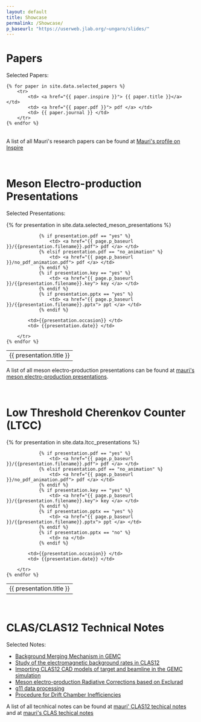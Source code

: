 ```yaml
---
layout: default
title: Showcase
permalink: /Showcase/
p_baseurl: "https://userweb.jlab.org/~ungaro/slides/"
---
```


# Papers



Selected Papers:

<table>
 
	{% for paper in site.data.selected_papers %}
		<tr>
            <td> <a href="{{ paper.inspire }}"> {{ paper.title }}</a> </td>
            <td> <a href="{{ paper.pdf }}"> pdf </a> </td>
            <td> {{ paper.journal }} </td>
        </tr>
	{% endfor %}
</table>


A list of all Mauri's research papers can be found at [Mauri's profile on Inspire](https://inspirehep.net/authors/1322331)

<br/>


# Meson Electro-production Presentations

Selected Presentations:

<table>
	{% for presentation in site.data.selected_meson_presentations %}
		<tr>
            <td> {{ presentation.title }} </td>

                {% if presentation.pdf == "yes" %}
                    <td> <a href="{{ page.p_baseurl }}/{{presentation.filename}}.pdf"> pdf </a> </td>
                {% elsif presentation.pdf == "no_animation" %}
                    <td> <a href="{{ page.p_baseurl }}/no_pdf_animation.pdf"> pdf </a> </td>
                {% endif %}
                {% if presentation.key == "yes" %}
                    <td> <a href="{{ page.p_baseurl }}/{{presentation.filename}}.key"> key </a> </td>
                {% endif %}
                {% if presentation.pptx == "yes" %}
                    <td> <a href="{{ page.p_baseurl }}/{{presentation.filename}}.pptx"> ppt </a> </td>
                {% endif %}

            <td>{{presentation.occasion}} </td>
            <td> {{presentation.date}} </td>

        </tr>
	{% endfor %}
</table>

A list of all meson electro-production presentations can be found at [mauri's meson electro-production presentations](/home/showcase/meson).


<br/>

# Low Threshold Cherenkov Counter (LTCC)

<table>
	{% for presentation in site.data.ltcc_presentations %}
		<tr>
            <td> {{ presentation.title }} </td>

                {% if presentation.pdf == "yes" %}
                    <td> <a href="{{ page.p_baseurl }}/{{presentation.filename}}.pdf"> pdf </a> </td>
                {% elsif presentation.pdf == "no_animation" %}
                    <td> <a href="{{ page.p_baseurl }}/no_pdf_animation.pdf"> pdf </a> </td>
                {% endif %}
                {% if presentation.key == "yes" %}
                    <td> <a href="{{ page.p_baseurl }}/{{presentation.filename}}.key"> key </a> </td>
                {% endif %}
                {% if presentation.pptx == "yes" %}
                    <td> <a href="{{ page.p_baseurl }}/{{presentation.filename}}.pptx"> ppt </a> </td>
                {% endif %}
                {% if presentation.pptx == "no" %}
                    <td> na </td>
                {% endif %}

            <td>{{presentation.occasion}} </td>
            <td> {{presentation.date}} </td>

        </tr>
	{% endfor %}
</table>


<br/>

# CLAS/CLAS12 Technical Notes

Selected Notes:


- [Background Merging Mechanism in GEMC](https://misportal.jlab.org/mis/physics/clas12/viewFile.cfm/2018-002.pdf?documentId=56)
- [Study of the electromagnetic background rates in CLAS12](https://misportal.jlab.org/mis/physics/clas12/viewFile.cfm/2017-016.pdf?documentId=52)
- [Importing CLAS12 CAD models of target and beamline in the GEMC simulation](https://misportal.jlab.org/mis/physics/clas12/viewFile.cfm/2017-017.pdf?documentId=53)
- [Meson electro-production Radiative Corrections based on Exclurad](https://misportal.jlab.org/ul/Physics/Hall-B/clas/viewFile.cfm/2010-006.pdf?documentId=591)
- [g11 data processing](https://misportal.jlab.org/ul/Physics/Hall-B/clas/viewFile.cfm/2005-014.pdf?documentId=188)
- [Procedure for Drift Chamber Inefficiencies](https://www.jlab.org/Hall-B/notes/clas_notes03/03-006.pdf)

A list of all tecnhical notes can be found at [mauri' CLAS12 techical notes](/home/showcase/clas12_notes) and at [mauri's CLAS techical notes](/home/showcase/clas_notes) 


